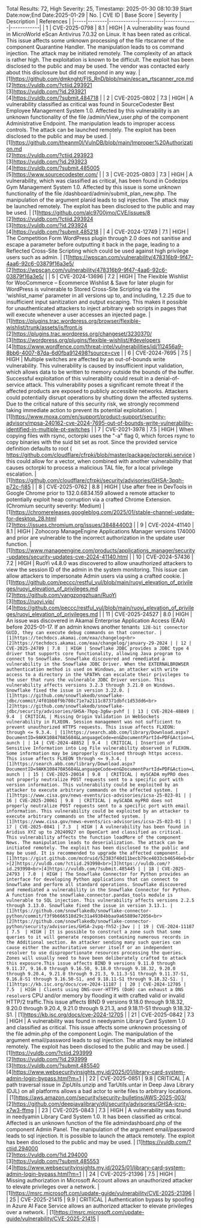 Total Results: 72, High Severity: 25, Timestamp: 2025-01-30 08:10:39
Start Date:now;End Date:2025-01-29
| No. | CVE ID | Base Score | Severity | Description | References |
|-----|--------|------------|----------|-------------|------------|
| 1 | CVE-2025-0798 | 8.1  | HIGH | A vulnerability was found in MicroWorld eScan Antivirus 7.0.32 on Linux. It has been rated as critical. This issue affects some unknown processing of the file rtscanner of the component Quarantine Handler. The manipulation leads to os command injection. The attack may be initiated remotely. The complexity of an attack is rather high. The exploitation is known to be difficult. The exploit has been disclosed to the public and may be used. The vendor was contacted early about this disclosure but did not respond in any way. | [1]https://github.com/dmknght/FIS_RnD/blob/main/escan_rtscanner_rce.md<br>[2]https://vuldb.com/?ctiid.293921<br>[3]https://vuldb.com/?id.293921<br>[4]https://vuldb.com/?submit.484718 |
| 2 | CVE-2025-0802 | 7.3  | HIGH | A vulnerability classified as critical was found in SourceCodester Best Employee Management System 1.0. Affected by this vulnerability is an unknown functionality of the file /admin/View_user.php of the component Administrative Endpoint. The manipulation leads to improper access controls. The attack can be launched remotely. The exploit has been disclosed to the public and may be used. | [1]https://github.com/theanm0l/VulnDB/blob/main/Improper%20Authorization.md<br>[2]https://vuldb.com/?ctiid.293923<br>[3]https://vuldb.com/?id.293923<br>[4]https://vuldb.com/?submit.485005<br>[5]https://www.sourcecodester.com/ |
| 3 | CVE-2025-0803 | 7.3  | HIGH | A vulnerability, which was classified as critical, has been found in Codezips Gym Management System 1.0. Affected by this issue is some unknown functionality of the file /dashboard/admin/submit_plan_new.php. The manipulation of the argument planid leads to sql injection. The attack may be launched remotely. The exploit has been disclosed to the public and may be used. | [1]https://github.com/alc9700jmo/CVE/issues/8<br>[2]https://vuldb.com/?ctiid.293924<br>[3]https://vuldb.com/?id.293924<br>[4]https://vuldb.com/?submit.485218 |
| 4 | CVE-2024-12749 | 7.1  | HIGH | The Competition Form WordPress plugin through 2.0 does not sanitise and escape a parameter before outputting it back in the page, leading to a Reflected Cross-Site Scripting which could be used against high privilege users such as admin. | [1]https://wpscan.com/vulnerability/478316b9-9f47-4aa6-92c6-03879f16a3e5/<br>[2]https://wpscan.com/vulnerability/478316b9-9f47-4aa6-92c6-03879f16a3e5/ |
| 5 | CVE-2024-13696 | 7.2  | HIGH | The Flexible Wishlist for WooCommerce – Ecommerce Wishlist & Save for later plugin for WordPress is vulnerable to Stored Cross-Site Scripting via the ‘wishlist_name’ parameter in all versions up to, and including, 1.2.25 due to insufficient input sanitization and output escaping. This makes it possible for unauthenticated attackers to inject arbitrary web scripts in pages that will execute whenever a user accesses an injected page. | [1]https://plugins.trac.wordpress.org/browser/flexible-wishlist/trunk/assets/js/front.js<br>[2]https://plugins.trac.wordpress.org/changeset/3230370/<br>[3]https://wordpress.org/plugins/flexible-wishlist/#developers<br>[4]https://www.wordfence.com/threat-intel/vulnerabilities/id/112456a9-8bb6-4007-87da-6d0fba912498?source=cve |
| 6 | CVE-2024-7695 | 7.5  | HIGH | Multiple switches are affected by an out-of-bounds write vulnerability. This vulnerability is caused by insufficient input validation, which allows data to be written to memory outside the bounds of the buffer. Successful exploitation of this vulnerability could result in a denial-of-service attack. This vulnerability poses a significant remote threat if the affected products are exposed to publicly accessible networks. Attackers could potentially disrupt operations by shutting down the affected systems. Due to the critical nature of this security risk, we strongly recommend taking immediate action to prevent its potential exploitation. | [1]https://www.moxa.com/en/support/product-support/security-advisory/mpsa-240162-cve-2024-7695-out-of-bounds-write-vulnerability-identified-in-multiple-pt-switches |
| 7 | CVE-2021-3978 | 7.5  | HIGH | When copying files with rsync, octorpki uses the "-a" flag 0, which forces rsync to copy binaries with the suid bit set as root. Since the provided service definition defaults to root ( https://github.com/cloudflare/cfrpki/blob/master/package/octorpki.service ) this could allow for a vector, when combined with another vulnerability that causes octorpki to process a malicious TAL file, for a local privilege escalation. | [1]https://github.com/cloudflare/cfrpki/security/advisories/GHSA-3pqh-p72c-fj85 |
| 8 | CVE-2025-0762 | 8.8  | HIGH | Use after free in DevTools in Google Chrome prior to 132.0.6834.159 allowed a remote attacker to potentially exploit heap corruption via a crafted Chrome Extension. (Chromium security severity: Medium) | [1]https://chromereleases.googleblog.com/2025/01/stable-channel-update-for-desktop_28.html<br>[2]https://issues.chromium.org/issues/384844003 |
| 9 | CVE-2024-41140 | 8.1  | HIGH | Zohocorp ManageEngine Applications Manager versions 174000 and prior are vulnerable to the incorrect authorization in the update user function. | [1]https://www.manageengine.com/products/applications_manager/security-updates/security-updates-cve-2024-41140.html |
| 10 | CVE-2024-57436 | 7.2  | HIGH | RuoYi v4.8.0 was discovered to allow unauthorized attackers to view the session ID of the admin in the system monitoring. This issue can allow attackers to impersonate Admin users via using a crafted cookie. | [1]https://github.com/peccc/restful_vul/blob/main/ruoyi_elevation_of_privileges/ruoyi_elevation_of_privileges.md<br>[2]https://github.com/yangzongzhuan/RuoYi<br>[3]https://ruoyi.vip/<br>[4]https://github.com/peccc/restful_vul/blob/main/ruoyi_elevation_of_privileges/ruoyi_elevation_of_privileges.md |
| 11 | CVE-2025-24527 | 8.0  | HIGH | An issue was discovered in Akamai Enterprise Application Access (EAA) before 2025-01-17. If an admin knows another tenant`s 128-bit connector GUID, they can execute debug commands on that connector. | [1]https://techdocs.akamai.com/eaa/changelog<br>[2]https://techdocs.akamai.com/eaa/changelog/january-29-2024 |
| 12 | CVE-2025-24789 | 7.8  | HIGH | Snowflake JDBC provides a JDBC type 4 driver that supports core functionality, allowing Java program to connect to Snowflake. Snowflake discovered and remediated a vulnerability in the Snowflake JDBC Driver. When the EXTERNALBROWSER authentication method is used on Windows, an attacker with write access to a directory in the %PATH% can escalate their privileges to the user that runs the vulnerable JDBC Driver version. This vulnerability affects versions 3.2.3 through 3.21.0 on Windows. Snowflake fixed the issue in version 3.22.0. | [1]https://github.com/snowflakedb/snowflake-jdbc/commit/4f01bb8f9b708c71e7a2111c87371dbfc1d53dd6<br>[2]https://github.com/snowflakedb/snowflake-jdbc/security/advisories/GHSA-7hpq-3g6w-pvhf |
| 13 | CVE-2024-48849 | 9.4  | CRITICAL | Missing Origin Validation in WebSockets vulnerability in FLXEON. Session management was not sufficient to prevent unauthorized HTTPS requests. This issue affects FLXEON: through <= 9.3.4. | [1]https://search.abb.com/library/Download.aspx?DocumentID=9AKK108470A5684&LanguageCode=en&DocumentPartId=PDF&Action=Launch |
| 14 | CVE-2024-48852 | 9.4  | CRITICAL | Insertion of Sensitive Information into Log File vulnerability observed in FLEXON. Some information may be improperly disclosed through https access. This issue affects FLXEON through <= 9.3.4. | [1]https://search.abb.com/library/Download.aspx?DocumentID=9AKK108470A5684&LanguageCode=en&DocumentPartId=PDF&Action=Launch |
| 15 | CVE-2025-20014 | 9.8  | CRITICAL | mySCADA myPRO does not properly neutralize POST requests sent to a specific port with version information. This vulnerability could be exploited by an attacker to execute arbitrary commands on the affected system. | [1]https://www.cisa.gov/news-events/ics-advisories/icsa-25-023-01 |
| 16 | CVE-2025-20061 | 9.8  | CRITICAL | mySCADA myPRO does not properly neutralize POST requests sent to a specific port with email information. This vulnerability could be exploited by an attacker to execute arbitrary commands on the affected system. | [1]https://www.cisa.gov/news-events/ics-advisories/icsa-25-023-01 |
| 17 | CVE-2025-0841 | 7.3  | HIGH | A vulnerability has been found in Aridius XYZ up to 20240927 on OpenCart and classified as critical. This vulnerability affects the function loadMore of the component News. The manipulation leads to deserialization. The attack can be initiated remotely. The exploit has been disclosed to the public and may be used. It is recommended to upgrade the affected component. | [1]https://gist.github.com/mcdruid/52383f40d11becb79ce4033cb46546eb<br>[2]https://vuldb.com/?ctiid.293998<br>[3]https://vuldb.com/?id.293998<br>[4]https://vuldb.com/?submit.485445 |
| 18 | CVE-2025-24793 | 7.0  | HIGH | The Snowflake Connector for Python provides an interface for developing Python applications that can connect to Snowflake and perform all standard operations. Snowflake discovered and remediated a vulnerability in the Snowflake Connector for Python. A function from the snowflake.connector.pandas_tools module is vulnerable to SQL injection. This vulnerability affects versions 2.2.5 through 3.13.0. Snowflake fixed the issue in version 3.13.1. | [1]https://github.com/snowflakedb/snowflake-connector-python/commit/f3f9b666518d29c31a49384bbaa9a65889e72056<br>[2]https://github.com/snowflakedb/snowflake-connector-python/security/advisories/GHSA-2vpq-fh52-j3wv |
| 19 | CVE-2024-11187 | 7.5  | HIGH | It is possible to construct a zone such that some queries to it will generate responses containing numerous records in the Additional section. An attacker sending many such queries can cause either the authoritative server itself or an independent resolver to use disproportionate resources processing the queries. Zones will usually need to have been deliberately crafted to attack this exposure.This issue affects BIND 9 versions 9.11.0 through 9.11.37, 9.16.0 through 9.16.50, 9.18.0 through 9.18.32, 9.20.0 through 9.20.4, 9.21.0 through 9.21.3, 9.11.3-S1 through 9.11.37-S1, 9.16.8-S1 through 9.16.50-S1, and 9.18.11-S1 through 9.18.32-S1. | [1]https://kb.isc.org/docs/cve-2024-11187 |
| 20 | CVE-2024-12705 | 7.5  | HIGH | Clients using DNS-over-HTTPS (DoH) can exhaust a DNS resolver`s CPU and/or memory by flooding it with crafted valid or invalid HTTP/2 traffic.This issue affects BIND 9 versions 9.18.0 through 9.18.32, 9.20.0 through 9.20.4, 9.21.0 through 9.21.3, and 9.18.11-S1 through 9.18.32-S1. | [1]https://kb.isc.org/docs/cve-2024-12705 |
| 21 | CVE-2025-0842 | 7.3  | HIGH | A vulnerability was found in needyamin Library Card System 1.0 and classified as critical. This issue affects some unknown processing of the file admin.php of the component Login. The manipulation of the argument email/password leads to sql injection. The attack may be initiated remotely. The exploit has been disclosed to the public and may be used. | [1]https://vuldb.com/?ctiid.293999<br>[2]https://vuldb.com/?id.293999<br>[3]https://vuldb.com/?submit.485540<br>[4]https://www.websecurityinsights.my.id/2025/01/library-card-system-admin-login-bypass.html?m=1 |
| 22 | CVE-2025-0851 | 9.8  | CRITICAL | A path traversal issue in ZipUtils.unzip and TarUtils.untar in Deep Java Library (DJL) on all platforms allows a bad actor to write files to arbitrary locations. | [1]https://aws.amazon.com/security/security-bulletins/AWS-2025-003/<br>[2]https://github.com/deepjavalibrary/djl/security/advisories/GHSA-jcrp-x7w3-ffmg |
| 23 | CVE-2025-0843 | 7.3  | HIGH | A vulnerability was found in needyamin Library Card System 1.0. It has been classified as critical. Affected is an unknown function of the file admindashboard.php of the component Admin Panel. The manipulation of the argument email/password leads to sql injection. It is possible to launch the attack remotely. The exploit has been disclosed to the public and may be used. | [1]https://vuldb.com/?ctiid.294000<br>[2]https://vuldb.com/?id.294000<br>[3]https://vuldb.com/?submit.485553<br>[4]https://www.websecurityinsights.my.id/2025/01/library-card-system-admin-login-bypass.html?m=1 |
| 24 | CVE-2025-21396 | 7.5  | HIGH | Missing authorization in Microsoft Account allows an unauthorized attacker to elevate privileges over a network. | [1]https://msrc.microsoft.com/update-guide/vulnerability/CVE-2025-21396 |
| 25 | CVE-2025-21415 | 9.9  | CRITICAL | Authentication bypass by spoofing in Azure AI Face Service allows an authorized attacker to elevate privileges over a network. | [1]https://msrc.microsoft.com/update-guide/vulnerability/CVE-2025-21415 |
